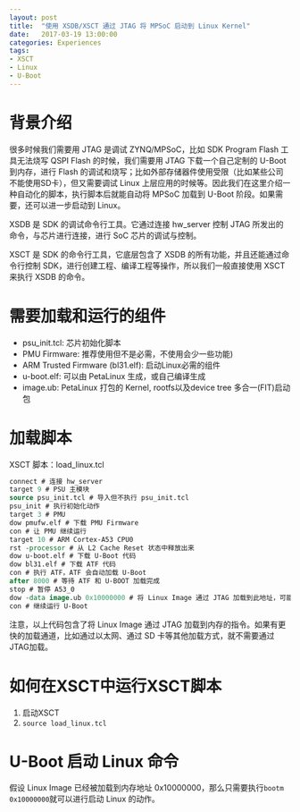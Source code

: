 ```yaml
---
layout: post
title:  "使用 XSDB/XSCT 通过 JTAG 将 MPSoC 启动到 Linux Kernel"
date:   2017-03-19 13:00:00
categories: Experiences
tags:
- XSCT
- Linux
- U-Boot
---
```

# 背景介绍

很多时候我们需要用 JTAG 是调试 ZYNQ/MPSoC，比如 SDK Program Flash 工具无法烧写 QSPI Flash 的时候，我们需要用 JTAG 下载一个自己定制的 U-Boot 到内存，进行 Flash 的调试和烧写；比如外部存储器件使用受限（比如某些公司不能使用SD卡），但又需要调试 Linux 上层应用的时候等。因此我们在这里介绍一种自动化的脚本，执行脚本后就能自动将 MPSoC 加载到 U-Boot 阶段。如果需要，还可以进一步启动到 Linux。

XSDB 是 SDK 的调试命令行工具。它通过连接 hw_server 控制 JTAG 所发出的命令，与芯片进行连接，进行 SoC 芯片的调试与控制。

XSCT 是 SDK 的命令行工具，它底层包含了 XSDB 的所有功能，并且还能通过命令行控制 SDK，进行创建工程、编译工程等操作，所以我们一般直接使用 XSCT 来执行 XSDB 的命令。

# 需要加载和运行的组件

- psu_init.tcl: 芯片初始化脚本
- PMU Firmware: 推荐使用但不是必需，不使用会少一些功能)
- ARM Trusted Firmware (bl31.elf): 启动Linux必需的组件
- u-boot.elf: 可以由 PetaLinux 生成，或自己编译生成
- image.ub: PetaLinux 打包的 Kernel, rootfs以及device tree 多合一(FIT)启动包

# 加载脚本

XSCT 脚本：load_linux.tcl

```tcl
connect # 连接 hw_server
target 9 # PSU 主模块
source psu_init.tcl # 导入但不执行 psu_init.tcl
psu_init # 执行初始化动作
target 3 # PMU
dow pmufw.elf # 下载 PMU Firmware
con # 让 PMU 继续运行
target 10 # ARM Cortex-A53 CPU0
rst -processor # 从 L2 Cache Reset 状态中释放出来 
dow u-boot.elf # 下载 U-Boot 代码
dow bl31.elf # 下载 ATF 代码
con # 执行 ATF，ATF 会自动加载 U-Boot
after 8000 # 等待 ATF 和 U-BOOT 加载完成
stop # 暂停 A53_0
dow -data image.ub 0x10000000 # 将 Linux Image 通过 JTAG 加载到此地址，可能耗时很长
con # 继续运行 U-Boot
```

注意，以上代码包含了将 Linux Image 通过 JTAG 加载到内存的指令。如果有更快的加载通道，比如通过以太网、通过 SD 卡等其他加载方式，就不需要通过 JTAG加载。

# 如何在XSCT中运行XSCT脚本

1. 启动XSCT
2. `source load_linux.tcl`

# U-Boot 启动 Linux 命令

假设 Linux Image 已经被加载到内存地址 0x10000000，那么只需要执行`bootm 0x10000000`就可以进行启动 Linux 的动作。